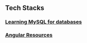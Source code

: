 ## Tech Stacks

### [Learning MySQL for databases](./Tech_Stacks/Learning_MySQL.md)
### [Angular Resources](./Tech_Stacks/Angular.md)
